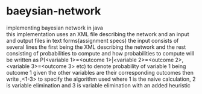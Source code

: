 # baeysian-network
implementing bayesian network in java<br />
this implementation uses an XML file describing the network and an input and output files in text forms(assignment specs)
the input consists of several lines the first being the XML describing the network and the rest consisting of probabilities to compute and how
probabilities to compute will be written as P(<variable 1>=<outcome 1>|<variable 2>=<outcome 2>,<variable 3>=<outcome 3> etc) to denote probability of variable 1 being outcome 1 given the other variables are their corresponding outcomes
then write ,<1-3> to specify the algorithm used where 1 is the naive calculation, 2 is variable elimination and 3 is variable elimination with an added heuristic
